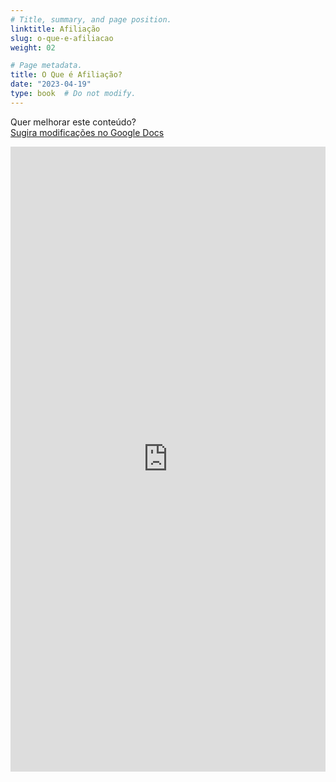 ```yaml
---
# Title, summary, and page position.
linktitle: Afiliação
slug: o-que-e-afiliacao
weight: 02

# Page metadata.
title: O Que é Afiliação?
date: "2023-04-19"
type: book  # Do not modify.
---
```


Quer melhorar este conteúdo?<br>
[<i class="fa fa-edit" aria-hidden="true"></i> Sugira modificações no Google Docs][edit]

[edit]: https://docs.google.com/document/d/1CQDoyJJiqkwRaPr8oSXKfPlGSQ9HtRhMI-kx5rsdrIk/edit?usp=sharing

<iframe frameborder="0" style="width: 100%; height: 1000px" src="https://docs.google.com/document/d/e/2PACX-1vQ0o6tf1jCs3n5Rq9283xw4gJx5hLCzmvjGEOeDoh0A1Pzqttov7XbsRiWEtr4Sq5js4A_6ycnN9HgU/pub?embedded=true"></iframe>
